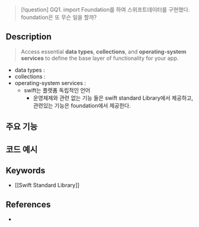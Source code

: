 >[!question]
>GQ1. import Foundation를 하여 스위프트데이터를 구현했다. foundation은 또 무슨 일을 할까?

## Description
>Access essential **data types**, **collections**, and **operating-system services** to define the base layer of functionality for your app.

- data types : 
- collections :
- operating-system services : 
	- swift는 플랫폼 독립적인 언어
		- 운영체제와 관련 없는 기능 들은 swift standard Library에서 제공하고, 관련있는 기능은 foundation에서 제공한다.
## 주요 기능



## 코드 예시



## Keywords
- [[Swift Standard Library]]

## References
-